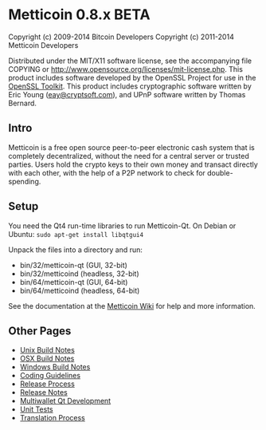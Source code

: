 Metticoin 0.8.x BETA
====================

Copyright (c) 2009-2014 Bitcoin Developers
Copyright (c) 2011-2014 Metticoin Developers

Distributed under the MIT/X11 software license, see the accompanying
file COPYING or http://www.opensource.org/licenses/mit-license.php.
This product includes software developed by the OpenSSL Project for use in the [OpenSSL Toolkit](http://www.openssl.org/). This product includes
cryptographic software written by Eric Young ([eay@cryptsoft.com](mailto:eay@cryptsoft.com)), and UPnP software written by Thomas Bernard.


Intro
---------------------
Metticoin is a free open source peer-to-peer electronic cash system that is
completely decentralized, without the need for a central server or trusted
parties.  Users hold the crypto keys to their own money and transact directly
with each other, with the help of a P2P network to check for double-spending.


Setup
---------------------
You need the Qt4 run-time libraries to run Metticoin-Qt. On Debian or Ubuntu:
	`sudo apt-get install libqtgui4`

Unpack the files into a directory and run:

- bin/32/metticoin-qt (GUI, 32-bit)
- bin/32/metticoind (headless, 32-bit)
- bin/64/metticoin-qt (GUI, 64-bit)
- bin/64/metticoind (headless, 64-bit)

See the documentation at the [Metticoin Wiki](http://metticoin.info)
for help and more information.


Other Pages
---------------------
- [Unix Build Notes](build-unix.md)
- [OSX Build Notes](build-osx.md)
- [Windows Build Notes](build-msw.md)
- [Coding Guidelines](coding.md)
- [Release Process](release-process.md)
- [Release Notes](release-notes.md)
- [Multiwallet Qt Development](multiwallet-qt.md)
- [Unit Tests](unit-tests.md)
- [Translation Process](translation_process.md)
